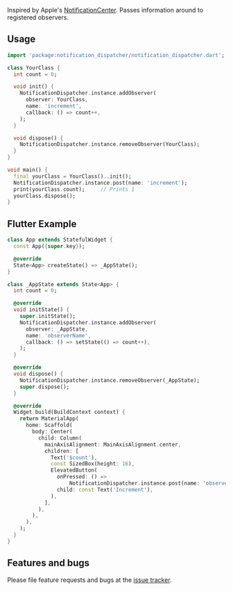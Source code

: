 Inspired by Apple's [NotificationCenter](https://developer.apple.com/documentation/foundation/notificationcenter). Passes information around to registered observers.

## Usage

```dart
import 'package:notification_dispatcher/notification_dispatcher.dart';

class YourClass {
  int count = 0;

  void init() {
    NotificationDispatcher.instance.addObserver(
      observer: YourClass,
      name: 'increment',
      callback: () => count++,
    );
  }

  void dispose() {
    NotificationDispatcher.instance.removeObserver(YourClass);
  }
}

void main() {
  final yourClass = YourClass()..init();
  NotificationDispatcher.instance.post(name: 'increment');
  print(yourClass.count);     // Prints 1
  yourClass.dispose();
}
```

## Flutter Example
```dart
class App extends StatefulWidget {
  const App({super.key});

  @override
  State<App> createState() => _AppState();
}

class _AppState extends State<App> {
  int count = 0;

  @override
  void initState() {
    super.initState();
    NotificationDispatcher.instance.addObserver(
      observer: _AppState,
      name: 'observerName',
      callback: () => setState(() => count++),
    );
  }

  @override
  void dispose() {
    NotificationDispatcher.instance.removeObserver(_AppState);
    super.dispose();
  }

  @override
  Widget build(BuildContext context) {
    return MaterialApp(
      home: Scaffold(
        body: Center(
          child: Column(
            mainAxisAlignment: MainAxisAlignment.center,
            children: [
              Text('$count'),
              const SizedBox(height: 16),
              ElevatedButton(
                onPressed: () =>
                    NotificationDispatcher.instance.post(name: 'observerName'),
                child: const Text('Increment'),
              ),
            ],
          ),
        ),
      ),
    );
  }
}
```

## Features and bugs

Please file feature requests and bugs at the [issue tracker][tracker].

[tracker]: http://example.com/issues/replaceme
